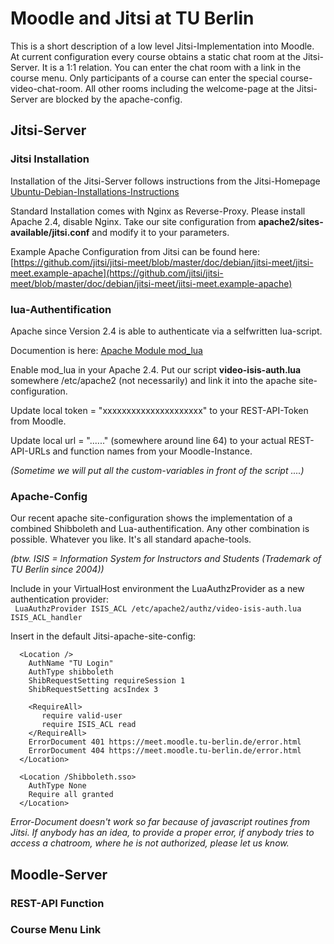 # Moodle and Jitsi at TU Berlin

This is a short description of a low level Jitsi-Implementation into Moodle. At current configuration every course obtains a static 
chat room at the Jitsi-Server. It is a 1:1 relation. You can enter the chat room with a link in the course menu. Only participants of a course 
can enter the special course-video-chat-room. All other rooms including the welcome-page at the Jitsi-Server are blocked by the apache-config.

## Jitsi-Server

### Jitsi Installation

Installation of the Jitsi-Server follows instructions from the Jitsi-Homepage  
[Ubuntu-Debian-Installations-Instructions](https://jitsi.org/downloads/ubuntu-debian-installations-instructions/)

Standard Installation comes with Nginx as Reverse-Proxy. Please install Apache 2.4, disable Nginx. Take our site configuration from 
**apache2/sites-available/jitsi.conf** and modify it to your parameters.

Example Apache Configuration from Jitsi can be found here:  
[https://github.com/jitsi/jitsi-meet/blob/master/doc/debian/jitsi-meet/jitsi-meet.example-apache](https://github.com/jitsi/jitsi-meet/blob/master/doc/debian/jitsi-meet/jitsi-meet.example-apache)

### lua-Authentification

Apache since Version 2.4 is able to authenticate via a selfwritten lua-script.

Documention is here: [Apache Module mod_lua](https://httpd.apache.org/docs/trunk/mod/mod_lua.html)

Enable mod_lua in your Apache 2.4. Put our script **video-isis-auth.lua** somewhere /etc/apache2 (not necessarily) and link it into the apache site-configuration.

Update local token = "xxxxxxxxxxxxxxxxxxxxx" to your REST-API-Token from Moodle.

Update local url = "......" (somewhere around line 64) to your actual REST-API-URLs and function names from your Moodle-Instance.

*(Sometime we will put all the custom-variables in front of the script ....)*


### Apache-Config

Our recent apache site-configuration shows the implementation of a combined Shibboleth and Lua-authentification. Any other combination is possible. 
Whatever you like. It's all standard apache-tools.

*(btw. ISIS = Information System for Instructors and Students (Trademark of TU Berlin since 2004))*

Include in your VirtualHost environment the LuaAuthzProvider as a new authentication provider:  
``` LuaAuthzProvider ISIS_ACL /etc/apache2/authz/video-isis-auth.lua ISIS_ACL_handler```

Insert in the default Jitsi-apache-site-config:
```
  <Location />
    AuthName "TU Login"
    AuthType shibboleth
    ShibRequestSetting requireSession 1
    ShibRequestSetting acsIndex 3

    <RequireAll>
       require valid-user
       require ISIS_ACL read
    </RequireAll>
    ErrorDocument 401 https://meet.moodle.tu-berlin.de/error.html
    ErrorDocument 404 https://meet.moodle.tu-berlin.de/error.html
  </Location>

  <Location /Shibboleth.sso>
    AuthType None
    Require all granted
  </Location>
```

*Error-Document doesn't work so far because of javascript routines from Jitsi. If anybody has an idea, to provide a proper error, if anybody tries to access 
a chatroom, where he is not authorized, please let us know.*

## Moodle-Server

### REST-API Function

### Course Menu Link
